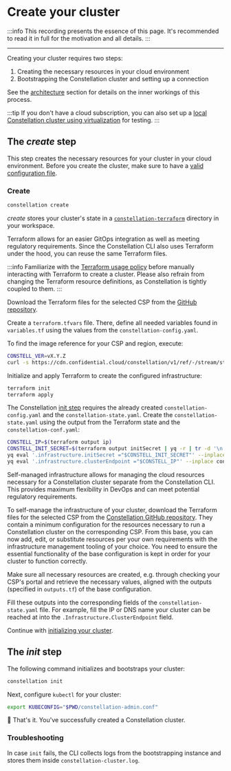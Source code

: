# Create your cluster

:::info
This recording presents the essence of this page. It's recommended to read it in full for the motivation and all details.
:::

<asciinemaWidget src="/constellation/assets/create-cluster.cast" rows="20" cols="112" idleTimeLimit="3" preload="true" theme="edgeless" />

---

Creating your cluster requires two steps:

1. Creating the necessary resources in your cloud environment
2. Bootstrapping the Constellation cluster and setting up a connection

See the [architecture](../architecture/orchestration.md) section for details on the inner workings of this process.

:::tip
If you don't have a cloud subscription, you can also set up a [local Constellation cluster using virtualization](../getting-started/first-steps-local.md) for testing.
:::

## The *create* step

This step creates the necessary resources for your cluster in your cloud environment.
Before you create the cluster, make sure to have a [valid configuration file](./config.md).

### Create

<tabs groupId="provider">
<tabItem value="cli" label="CLI">

```bash
constellation create
```

*create* stores your cluster's state in a [`constellation-terraform`](../architecture/orchestration.md#cluster-creation-process) directory in your workspace.

</tabItem>
<tabItem value="terraform" label="Terraform">

Terraform allows for an easier GitOps integration as well as meeting regulatory requirements.
Since the Constellation CLI also uses Terraform under the hood, you can reuse the same Terraform files.

:::info
Familiarize with the [Terraform usage policy](../reference/terraform.md) before manually interacting with Terraform to create a cluster.
Please also refrain from changing the Terraform resource definitions, as Constellation is tightly coupled to them.
:::

Download the Terraform files for the selected CSP from the [GitHub repository](https://github.com/edgelesssys/constellation/tree/main/cli/internal/terraform/terraform).

Create a `terraform.tfvars` file.
There, define all needed variables found in `variables.tf` using the values from the `constellation-config.yaml`.

To find the image reference for your CSP and region, execute:

```bash
CONSTELL_VER=vX.Y.Z
curl -s https://cdn.confidential.cloud/constellation/v1/ref/-/stream/stable/$CONSTELL_VER/image/info.json | jq
```

Initialize and apply Terraform to create the configured infrastructure:

```bash
terraform init
terraform apply
```

The Constellation [init step](#the-init-step) requires the already created `constellation-config.yaml` and the `constellation-state.yaml`.
Create the `constellation-state.yaml` using the output from the Terraform state and the `constellation-conf.yaml`:

```bash
CONSTELL_IP=$(terraform output ip)
CONSTELL_INIT_SECRET=$(terraform output initSecret | yq -r | tr -d '\n' | base64)
yq eval '.infrastructure.initSecret ="$CONSTELL_INIT_SECRET"' --inplace constellation-state.yaml
yq eval '.infrastructure.clusterEndpoint ="$CONSTELL_IP"' --inplace constellation-state.yaml
```

</tabItem>
<tabItem value="self-managed" label="Self-Managed">

Self-managed infrastructure allows for managing the cloud resources necessary for a Constellation cluster separate from the Constellation CLI.
This provides maximum flexibility in DevOps and can meet potential regulatory requirements.

To self-manage the infrastructure of your cluster, download the Terraform files for the selected CSP from the [Constellation GitHub repository](https://github.com/edgelesssys/constellation/tree/main/cli/internal/terraform/terraform).
They contain a minimum configuration for the resources necessary to run a Constellation cluster on the corresponding CSP. From this base, you can now add, edit, or substitute resources per your own requirements with the infrastructure
management tooling of your choice. You need to ensure the essential functionality of the base configuration is kept in order for your cluster to function correctly.

Make sure all necessary resources are created, e.g. through checking your CSP's portal and retrieve the necessary values, aligned with the outputs (specified in `outputs.tf`) of the base configuration.

Fill these outputs into the corresponding fields of the `constellation-state.yaml` file. For example, fill the IP or DNS name your cluster can be reached at into the `.Infrastructure.ClusterEndpoint` field.

Continue with [initializing your cluster](#the-init-step).

</tabItem>
</tabs>

## The *init* step

The following command initializes and bootstraps your cluster:

```bash
constellation init
```

Next, configure `kubectl` for your cluster:

```bash
export KUBECONFIG="$PWD/constellation-admin.conf"
```

🏁 That's it. You've successfully created a Constellation cluster.


### Troubleshooting
In case `init` fails, the CLI collects logs from the bootstrapping instance and stores them inside `constellation-cluster.log`.
